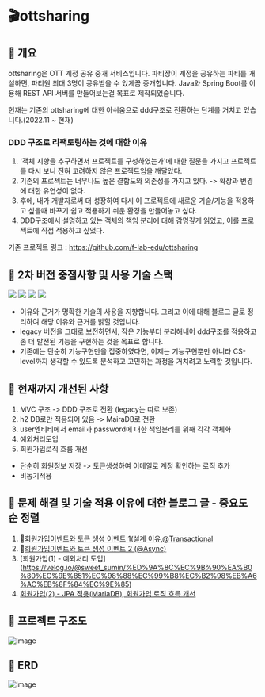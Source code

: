 # :clapper:ottsharing
## :pushpin: 개요
ottsharing은 OTT 계정 공유 중개 서비스입니다. 파티장이 계정을 공유하는 파티를 개설하면, 파티원 최대 3명이 공유받을 수 있게끔 중개합니다.
Java와 Spring Boot를 이용해 REST API 서버를 만들어보는걸 목표로 제작되었습니다. 

현재는 기존의 ottsharing에 대한 아쉬움으로 ddd구조로 전환하는 단계를 거치고 있습니다.(2022.11 ~ 현재)
### DDD 구조로 리팩토링하는 것에 대한 이유
1. '객체 지향을 추구하면서 프로젝트를 구성하였는가'에 대한 질문을 가지고 프로젝트를 다시 보니 전혀 고려하지 않은 프로젝트임을 깨달았다.
2. 기존의 프로젝트는 너무나도 높은 결합도와 의존성를 가지고 있다. 
-> 확장과 변경에 대한 유연성이 없다.
3. 후에, 내가 개발자로써 더 성장하여 다시 이 프로젝트에 새로운 기술/기능을 적용하고 싶을때 바꾸기 쉽고 적용하기 쉬운 환경을 만들어놓고 싶다. 
4. DDD구조에서 설명하고 있는 객체의 책임 분리에 대해 감명깊게 읽었고, 이를 프로젝트에 직접 적용하고 싶었다.  

기존 프로젝트 링크 : https://github.com/f-lab-edu/ottsharing

## :pushpin: 2차 버전 중점사항 및 사용 기술 스택 
<img src="https://img.shields.io/badge/Spring%20Boot-2.6.4-yellow"> <img src = "https://shields.io/badge/DataBase-MariaDB-blue?logo=mariadb&style=flat"> <img src = "https://img.shields.io/badge/Code%20Style-Naver%20CheckStyle-brightgreen?logo=naver&logoColor=brightgreen"> <img src="https://img.shields.io/badge/DataAccess-Spring%20JPA-lightgrey">
* 이유와 근거가 명확한 기술의 사용을 지향합니다. 그리고 이에 대해 블로그 글로 정리하여 해당 이유와 근거를 밝힐 것입니다. 
* legacy 버전을 그대로 보전하면서, 작은 기능부터 분리해내어 ddd구조를 적용하고 좀 더 발전된 기능을 구현하는 것을 목표로 합니다. 
* 기존에는 단순히 기능구현만을 집중하였다면, 이제는 기능구현뿐만 아니라 CS-level까지 생각할 수 있도록 분석하고 고민하는 과정을 거치려고 노력할 것입니다. 

## :pushpin: 현재까지 개선된 사항
1. MVC 구조 -> DDD 구조로 전환 (legacy는 따로 보존)
2. h2 DB로만 적용되어 있음 -> MairaDB로 전환
3. user엔티티에서 email과 password에 대한 책임분리를 위해 각각 객체화
4. 예외처리도입
5. 회원가입로직 흐름 개선 
  * 단순히 회원정보 저장 -> 토큰생성하여 이메일로 계정 확인하는 로직 추가
  * 비동기적용

## :pushpin: 문제 해결 및 기술 적용 이유에 대한 블로그 글 - 중요도 순 정렬
1. 🌟[회원가입이벤트와 토큰 생성 이벤트 1(설계 이유,@Transactional](https://velog.io/@sweet_sumin/%ED%9A%8C%EC%9B%90%EA%B0%80%EC%9E%85%EC%9D%B4%EB%B2%A4%ED%8A%B8%EC%99%80-%ED%86%A0%ED%81%B0-%EC%83%9D%EC%84%B1-%EC%9D%B4%EB%B2%A4%ED%8A%B81-%EC%84%A4%EA%B3%84%EC%9D%B4%EC%9C%A0-Transactional)
2. 🌟[회원가입이벤트와 토큰 생성 이벤트 2 (@Async)](https://velog.io/@sweet_sumin/%ED%9A%8C%EC%9B%90%EA%B0%80%EC%9E%85%EC%9D%B4%EB%B2%A4%ED%8A%B8%EC%99%80-%ED%86%A0%ED%81%B0-%EC%83%9D%EC%84%B1-%EC%9D%B4%EB%B2%A4%ED%8A%B8-2-Async)
3. [회원가입(1) - 예외처리 도입] (https://velog.io/@sweet_sumin/%ED%9A%8C%EC%9B%90%EA%B0%80%EC%9E%851%EC%98%88%EC%99%B8%EC%B2%98%EB%A6%AC%EB%8F%84%EC%9E%85)
4. [회원가입(2) - JPA 적용(MariaDB), 회원가입 로직 흐름 개선](https://velog.io/@sweet_sumin/%ED%9A%8C%EC%9B%90%EA%B0%80%EC%9E%852-JPA-%EC%A0%81%EC%9A%A9-%ED%9A%8C%EC%9B%90%EA%B0%80%EC%9E%85-%EB%A1%9C%EC%A7%81-%ED%9D%90%EB%A6%84-%EA%B0%9C%EC%84%A0)
## :pushpin: 프로젝트 구조도
![image](https://user-images.githubusercontent.com/33937365/183288666-95bead19-899e-41b1-9a50-36794c56fc92.png)

## :pushpin: ERD
![image](https://user-images.githubusercontent.com/33937365/183280542-d596dc1b-1032-422e-9c88-2a27aa3d29b8.png)


